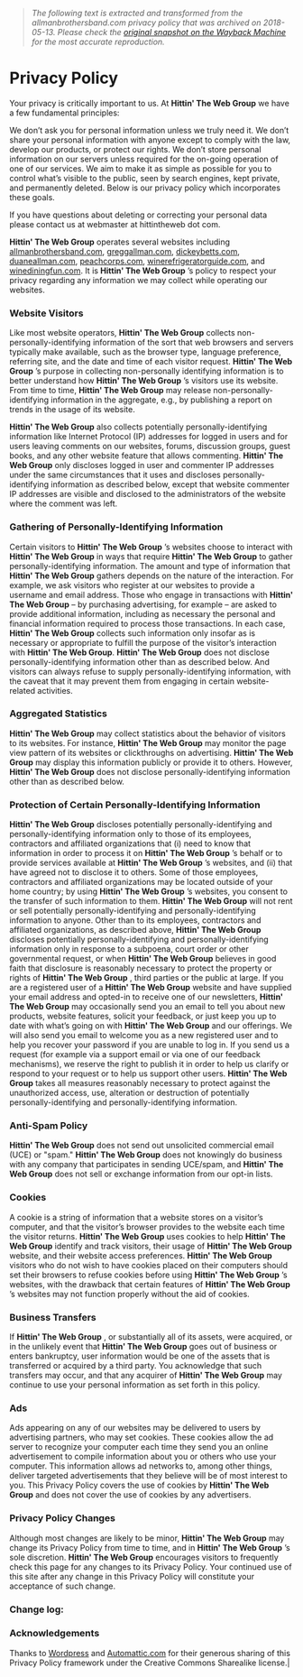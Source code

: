 > *The following text is extracted and transformed from the allmanbrothersband.com privacy policy that was archived on 2018-05-13. Please check the [original snapshot on the Wayback Machine](https://web.archive.org/web/20180513183616id_/http%3A//allmanbrothersband.com/modules.php%3Fop%3Dmodload%26name%3Duserpage%26file%3Dcontent%26page_id%3D63) for the most accurate reproduction.*

# Privacy Policy

  
Your privacy is critically important to us. At **Hittin' The Web Group** we have a few fundamental principles: 

We don’t ask you for personal information unless we truly need it. We don’t share your personal information with anyone except to comply with the law, develop our products, or protect our rights. We don’t store personal information on our servers unless required for the on-going operation of one of our services. We aim to make it as simple as possible for you to control what’s visible to the public, seen by search engines, kept private, and permanently deleted. Below is our privacy policy which incorporates these goals. 

If you have questions about deleting or correcting your personal data please contact us at webmaster at hittintheweb dot com.

**Hittin' The Web Group** operates several websites including [allmanbrothersband.com](http://www.allmanbrothersband.com/), [greggallman.com](http://www.greggallman.com/), [dickeybetts.com](http://www.dickeybetts.com/), [duaneallman.com](http://www.duaneallman.com/), [peachcorps.com](http://www.peachcorps.com/), [winerefrigeratorguide.com](http://www.winerefrigeratorguide.com/), and [winediningfun.com](http://www.winediningfun.com/). It is **Hittin' The Web Group** ’s policy to respect your privacy regarding any information we may collect while operating our websites.

### Website Visitors

Like most website operators, **Hittin' The Web Group** collects non-personally-identifying information of the sort that web browsers and servers typically make available, such as the browser type, language preference, referring site, and the date and time of each visitor request. **Hittin' The Web Group** ’s purpose in collecting non-personally identifying information is to better understand how **Hittin' The Web Group** ’s visitors use its website. From time to time, **Hittin' The Web Group** may release non-personally-identifying information in the aggregate, e.g., by publishing a report on trends in the usage of its website.

**Hittin' The Web Group** also collects potentially personally-identifying information like Internet Protocol (IP) addresses for logged in users and for users leaving comments on our websites, forums, discussion groups, guest books, and any other website feature that allows commenting. **Hittin' The Web Group** only discloses logged in user and commenter IP addresses under the same circumstances that it uses and discloses personally-identifying information as described below, except that website commenter IP addresses are visible and disclosed to the administrators of the website where the comment was left.

### Gathering of Personally-Identifying Information

Certain visitors to **Hittin' The Web Group** ’s websites choose to interact with **Hittin' The Web Group** in ways that require **Hittin' The Web Group** to gather personally-identifying information. The amount and type of information that **Hittin' The Web Group** gathers depends on the nature of the interaction. For example, we ask visitors who register at our websites to provide a username and email address. Those who engage in transactions with **Hittin' The Web Group** – by purchasing advertising, for example – are asked to provide additional information, including as necessary the personal and financial information required to process those transactions. In each case, **Hittin' The Web Group** collects such information only insofar as is necessary or appropriate to fulfill the purpose of the visitor’s interaction with **Hittin' The Web Group**. **Hittin' The Web Group** does not disclose personally-identifying information other than as described below. And visitors can always refuse to supply personally-identifying information, with the caveat that it may prevent them from engaging in certain website-related activities.

### Aggregated Statistics

**Hittin' The Web Group** may collect statistics about the behavior of visitors to its websites. For instance, **Hittin' The Web Group** may monitor the page view pattern of its websites or clickthroughs on advertising. **Hittin' The Web Group** may display this information publicly or provide it to others. However, **Hittin' The Web Group** does not disclose personally-identifying information other than as described below.

### Protection of Certain Personally-Identifying Information

**Hittin' The Web Group** discloses potentially personally-identifying and personally-identifying information only to those of its employees, contractors and affiliated organizations that (i) need to know that information in order to process it on **Hittin' The Web Group** ’s behalf or to provide services available at **Hittin' The Web Group** ’s websites, and (ii) that have agreed not to disclose it to others. Some of those employees, contractors and affiliated organizations may be located outside of your home country; by using **Hittin' The Web Group** ’s websites, you consent to the transfer of such information to them. **Hittin' The Web Group** will not rent or sell potentially personally-identifying and personally-identifying information to anyone. Other than to its employees, contractors and affiliated organizations, as described above, **Hittin' The Web Group** discloses potentially personally-identifying and personally-identifying information only in response to a subpoena, court order or other governmental request, or when **Hittin' The Web Group** believes in good faith that disclosure is reasonably necessary to protect the property or rights of **Hittin' The Web Group** , third parties or the public at large. If you are a registered user of a **Hittin' The Web Group** website and have supplied your email address and opted-in to receive one of our newsletters, **Hittin' The Web Group** may occasionally send you an email to tell you about new products, website features, solicit your feedback, or just keep you up to date with what’s going on with **Hittin' The Web Group** and our offerings. We will also send you email to welcome you as a new registered user and to help you recover your password if you are unable to log in. If you send us a request (for example via a support email or via one of our feedback mechanisms), we reserve the right to publish it in order to help us clarify or respond to your request or to help us support other users. **Hittin' The Web Group** takes all measures reasonably necessary to protect against the unauthorized access, use, alteration or destruction of potentially personally-identifying and personally-identifying information.

### Anti-Spam Policy

**Hittin' The Web Group** does not send out unsolicited commercial email (UCE) or "spam." **Hittin' The Web Group** does not knowingly do business with any company that participates in sending UCE/spam, and **Hittin' The Web Group** does not sell or exchange information from our opt-in lists.

### Cookies

A cookie is a string of information that a website stores on a visitor’s computer, and that the visitor’s browser provides to the website each time the visitor returns. **Hittin' The Web Group** uses cookies to help **Hittin' The Web Group** identify and track visitors, their usage of **Hittin' The Web Group** website, and their website access preferences. **Hittin' The Web Group** visitors who do not wish to have cookies placed on their computers should set their browsers to refuse cookies before using **Hittin' The Web Group** ’s websites, with the drawback that certain features of **Hittin' The Web Group** ’s websites may not function properly without the aid of cookies.

### Business Transfers

If **Hittin' The Web Group** , or substantially all of its assets, were acquired, or in the unlikely event that **Hittin' The Web Group** goes out of business or enters bankruptcy, user information would be one of the assets that is transferred or acquired by a third party. You acknowledge that such transfers may occur, and that any acquirer of **Hittin' The Web Group** may continue to use your personal information as set forth in this policy.

### Ads

Ads appearing on any of our websites may be delivered to users by advertising partners, who may set cookies. These cookies allow the ad server to recognize your computer each time they send you an online advertisement to compile information about you or others who use your computer. This information allows ad networks to, among other things, deliver targeted advertisements that they believe will be of most interest to you. This Privacy Policy covers the use of cookies by **Hittin' The Web Group** and does not cover the use of cookies by any advertisers.

### Privacy Policy Changes

Although most changes are likely to be minor, **Hittin' The Web Group** may change its Privacy Policy from time to time, and in **Hittin' The Web Group** ’s sole discretion. **Hittin' The Web Group** encourages visitors to frequently check this page for any changes to its Privacy Policy. Your continued use of this site after any change in this Privacy Policy will constitute your acceptance of such change.

### Change log:

### Acknowledgements

Thanks to [Wordpress](http://en.wordpress.com/) and [Automattic.com](http://automattic.com/) for their generous sharing of this Privacy Policy framework under the Creative Commons Sharealike license.| 
